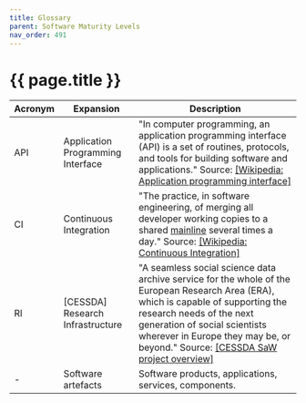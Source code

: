 ```yaml
---
title: Glossary
parent: Software Maturity Levels
nav_order: 491
---
```


# {{ page.title }}

| **Acronym**   | **Expansion**               | **Description** |
|----------------------|----------------------|----------------------|
| API      |     Application Programming Interface |   "In computer programming, an application programming interface (API) is a set of routines, protocols, and tools for building software and applications." Source: [[Wikipedia: Application programming interface]](https://en.wikipedia.org/wiki/Application_programming_interface)|
 | CI      |      Continuous Integration      |         "The practice, in software engineering, of merging all developer working copies to a shared [mainline](https://en.wikipedia.org/wiki/Trunk_(software)) several times a day." Source: [[Wikipedia: Continuous Integration]](https://en.wikipedia.org/wiki/Continuous_integration)|
 | RI       |     \[CESSDA\] Research Infrastructure |  "A seamless social science data archive service for the whole of the European Research Area (ERA), which is capable of supporting the research needs of the next generation of social scientists wherever in Europe they may be, or beyond." Source: [[CESSDA SaW project overview]](https://www.cessda.eu/Projects/All-projects/CESSDA-SaW)|
 | \-  |      Software artefacts           |        Software products, applications, services, components.|